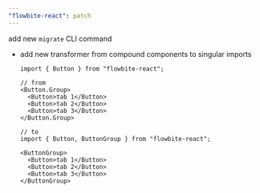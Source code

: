 ```yaml
---
"flowbite-react": patch
---
```


add new `migrate` CLI command

- add new transformer from compound components to singular imports

  ```tsx
  import { Button } from "flowbite-react";

  // from
  <Button.Group>
    <Button>tab 1</Button>
    <Button>tab 2</Button>
    <Button>tab 3</Button>
  </Button.Group>

  // to
  import { Button, ButtonGroup } from "flowbite-react";

  <ButtonGroup>
    <Button>tab 1</Button>
    <Button>tab 2</Button>
    <Button>tab 3</Button>
  </ButtonGroup>
  ```
